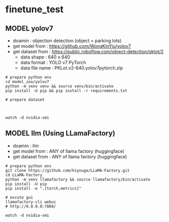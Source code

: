 # finetune_test


## MODEL yolov7
- doamin : objection detection (object = parking lots)
- get model from : https://github.com/WongKinYiu/yolov7
- get dataset from : https://public.roboflow.com/object-detection/pklot/2
  - data shape : 640 x 640
  - data format : YOLO v7 PyTorch
  - data file name : PKLot.v2-640.yolov7pytorch.zip

```shell
# prepare python env
cd model_zoo/yolov7
python -m venv venv && source venv/bin/activate
pip install -U pip && pip install -r requirements.txt

# prepare dataset



watch -d nvidia-smi
```


## MODEL llm (Using LLamaFactory)
- doamin : llm
- get model from : ANY of llama factory (huggingface)
- get dataset from : ANY of llama factory (huggingface)

```shell
# prepare python env
git clone https://github.com/hiyouga/LLaMA-Factory.git
cd LLaMA-Factory
python -m venv llamafactory && source llamafactory/bin/activate
pip install -U pip
pip install -e ".[torch,metrics]"

# excute gui
llamafactory-cli webui
# http://0.0.0.0:7860/

watch -d nvidia-smi
```